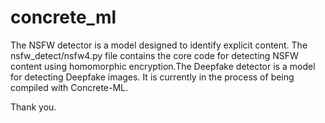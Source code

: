 # concrete_ml



The NSFW detector is a model designed to identify explicit content. The nsfw_detect/nsfw4.py file contains the core code for detecting NSFW content using homomorphic encryption.The Deepfake detector is a model for detecting Deepfake images. It is currently in the process of being compiled with Concrete-ML.

Thank you.

